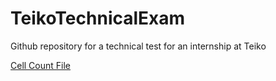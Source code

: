 # TeikoTechnicalExam
Github repository for a technical test for an internship at Teiko

[Cell Count File](cell-count.csv)
